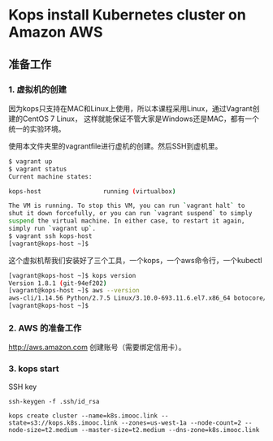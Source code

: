 # Kops install Kubernetes cluster on Amazon AWS


## 准备工作


### 1. 虚拟机的创建

因为kops只支持在MAC和Linux上使用，所以本课程采用Linux，通过Vagrant创建的CentOS 7 Linux， 这样就能保证不管大家是Windows还是MAC，都有一个统一的实验环境。

使用本文件夹里的vagrantfile进行虚机的创建。然后SSH到虚机里。

```bash
$ vagrant up
$ vagrant status
Current machine states:

kops-host                 running (virtualbox)

The VM is running. To stop this VM, you can run `vagrant halt` to
shut it down forcefully, or you can run `vagrant suspend` to simply
suspend the virtual machine. In either case, to restart it again,
simply run `vagrant up`.
$ vagrant ssh kops-host
[vagrant@kops-host ~]$
```

这个虚拟机帮我们安装好了三个工具，一个kops，一个aws命令行，一个kubectl

```bash
[vagrant@kops-host ~]$ kops version
Version 1.8.1 (git-94ef202)
[vagrant@kops-host ~]$ aws --version
aws-cli/1.14.56 Python/2.7.5 Linux/3.10.0-693.11.6.el7.x86_64 botocore/1.9.9
[vagrant@kops-host ~]$
```

### 2. AWS 的准备工作

http://aws.amazon.com 创建账号（需要绑定信用卡）。



### 3. kops start


SSH key

```
ssh-keygen -f .ssh/id_rsa
```

```
kops create cluster --name=k8s.imooc.link --state=s3://kops.k8s.imooc.link --zones=us-west-1a --node-count=2 --node-size=t2.medium --master-size=t2.medium --dns-zone=k8s.imooc.link
```



